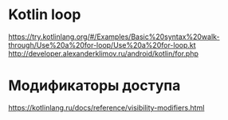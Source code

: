 # Kotlin loop
https://try.kotlinlang.org/#/Examples/Basic%20syntax%20walk-through/Use%20a%20for-loop/Use%20a%20for-loop.kt 
http://developer.alexanderklimov.ru/android/kotlin/for.php

# Модификаторы доступа
https://kotlinlang.ru/docs/reference/visibility-modifiers.html

